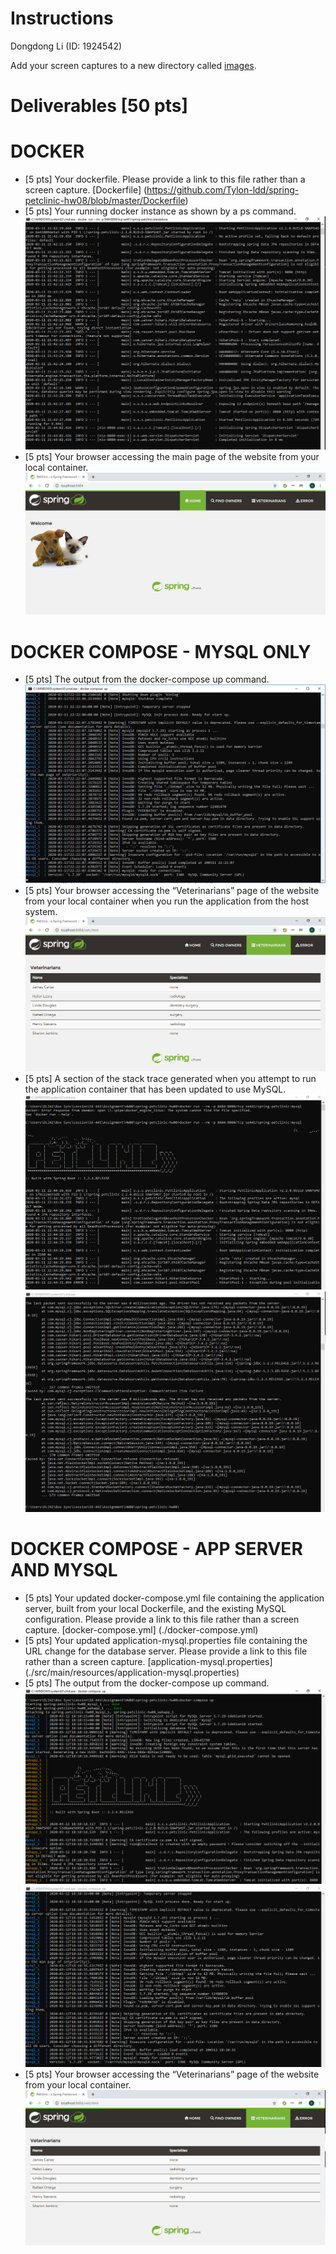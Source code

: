 # Instructions
Dongdong Li (ID: 1924542)

Add your screen captures to a new directory called [images](images).


# Deliverables [50 pts]

# DOCKER        
- [5 pts] Your dockerfile. Please provide a link to this file rather than a screen capture.
[Dockerfile] (https://github.com/Tylon-ldd/spring-petclinic-hw08/blob/master/Dockerfile)
- [5 pts] Your running docker instance as shown by a ps command.
![Screen Capture #1](images/docker-2.png)
- [5 pts] Your browser accessing the main page of the website from your local container.
![Screen Capture #1](images/docker-3.png)

# DOCKER COMPOSE - MYSQL ONLY
- [5 pts] The output from the docker-compose up command.
![Screen Capture #1](images/docker-compose-up.png)
- [5 pts] Your browser accessing the “Veterinarians” page of the website from your local container
when you run the application from the host system.
![Screen Capture #1](images/docker-compose-vete.png)
- [5 pts] A section of the stack trace generated when you attempt to run the application
container that has been updated to use MySQL.
![Screen Capture #1](images/docker-compose-mysql-1.png)
![Screen Capture #1](images/docker-compose-mysql-2.png)

# DOCKER COMPOSE - APP SERVER AND MYSQL
- [5 pts] Your updated docker-compose.yml file containing the application server, built from
your local Dockerfile, and the existing MySQL configuration. Please provide a link
to this file rather than a screen capture.
[docker-compose.yml] (./docker-compose.yml)
- [5 pts] Your updated application-mysql.properties file containing the URL change for
the database server. Please provide a link to this file rather than a screen capture.
[application-mysql.properties] (./src/main/resources/application-mysql.properties)
- [5 pts] The output from the docker-compose up command.
![Screen Capture #1](images/docker-app-compose-up.png)
![Screen Capture #1](images/docker-app-compose-up-2.png)
- [5 pts] Your browser accessing the “Veterinarians” page of the website from your local container.
![Screen Capture #1](images/docker-app-compose-vete.png)


